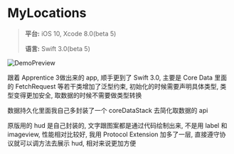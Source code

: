 # MyLocations
> **平台:** iOS 10, Xcode 8.0(beta 5)
>
> **语言:** Swift 3.0(beta 5)

![DemoPreview](MyLocation.gif)

跟着 Apprentice 3做出来的 app, 顺手更到了 Swift 3.0, 主要是 Core Data 里面的 FetchRequest 等若干类增加了泛型约束, 初始化的时候需要声明具体类型, 类型变得更加安全, 取数据的时候不需要做类型转换

数据持久化里面我自己多封装了一个 coreDataStack 去简化取数据的 api

原版用的 hud 是自己封装的, 文字跟图案都是通过代码绘制出来, 不是用 label 和 imageview, 性能相对比较好, 我用 Protocol Extension 加多了一层, 直接遵守协议就可以调方法去展示 hud, 相对来说更加方便
